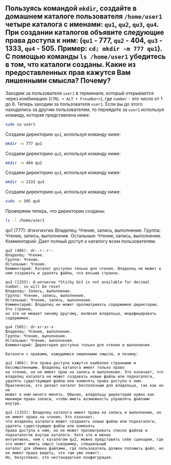 ## Пользуясь командой `mkdir`, создайте в домашнем каталоге пользователя `/home/user1` четыре каталога с именами: `qu1`, `qu2`, `qu3`, `qu4`. При создании каталогов объявите следующие права доступа к ним: (`qu1` - 777, `qu2` - 404, `qu3` - 1333, `qu4` - 505. Пример: `cd; mkdir -m 777 qu1`). С помощью команды `ls /home/user1` убедитесь в том, что каталоги созданы. Какие из предоставленных прав кажутся Вам лишенными смысла? Почему? 

Заходим за пользователя `user1` в терминале, который открывается через комбинацию (`CTRL + ALT + F<number>`), где `number` - это число от 1 до 6. Теперь заходим за пользователя `user1`. Если вы до этого находились за другим пользователем, то перейдите за `user1` используя команду, которая представлена ниже: 

```bash
sudo su user1
``` 

Создаем директорию `qu1`, используя команду ниже: 

```bash
mkdir -m 777 qu1
```

Создаем директорию `qu2`, используя команду ниже: 

```bash
mkdir -m 404 qu2
```

Создаем директорию `qu3`, используя команду ниже: 

```bash
mkdir -m 1333 qu3
```

Создаем директорию `qu4`, используя команду ниже: 

```bash
sudo -m 505 qu4
```

Проверяем теперь, что директории созданы: 

```bash
ls -l /home/user1
```

qu1 (777): drwxrwxrwx
	Владелец: Чтение, запись, выполнение.
	Группа: Чтение, запись, выполнение.
	Остальные: Чтение, запись, выполнение.
	Комментарий: Дает полный доступ к каталогу всем пользователям.
	
	qu2 (404): dr--r--r--
	Владелец: Чтение.
	Группа: Чтение.
	Остальные: Чтение.
	Комментарий: Каталог доступен только для чтения. Владелец не может в нем создавать и удалять файлы, что весьма странно.

	qu3 (1333): d-wxrwxrwx *Sticky bit is not available for decimal number, so will be reset
	Владелец: Запись, выполнение.
	Группа: Чтение, запись, выполнение.
	Остальные: Чтение, запись, выполнение.
	Комментарий: Владелец не может просматривать содержимое директории. Это странно, 
	но это не мешает никому другому, включая владельца, модифицировать содержимое.

	qu4 (505): dr-xr-xr-x
	Владелец: Чтение, выполнение.
	Группа: Чтение, выполнение.
	Остальные: Чтение, выполнение.
	Комментарий: Директория доступна только для чтения и выполнения.

	Каталоги с правами, кажущимися лишенными смысла, и почему:

	qu2 (404): Эти права доступа кажутся наиболее странными и бессмысленными. Владелец каталога имеет только право 
	на чтение, но не имеет прав на запись и выполнение. Это означает, что владелец каталога не может создавать новые файлы или подкаталоги, 
	удалять существующие файлы или изменять права доступа к ним. Практически, это делает каталог бесполезным для владельца, так как он не 
	может в нем ничего менять. Обычно, владельцу директории нужно как минимум право записи, чтобы иметь возможность управлять файлами внутри.

	qu3 (1333): Владелец каталога имеет права на запись и выполнение, но не имеет права на чтение. Это означает, 
	что владелец каталога может создавать новые файлы или подкаталоги, удалять существующие файлы или изменять 
	права доступа к ним, но не может просматривать список файлов и подкаталогов внутри каталога. Хотя это и менее 
	интуитивно, чем с каталогом qu2, можно представить себе сценарии, где это может иметь смысл (например, специальный 
	каталог для обмена файлами, где пользователь должен положить файл, но не имеет права видеть, что там уже лежит). 
	Но, безусловно, это нестандартная конфигурация.
